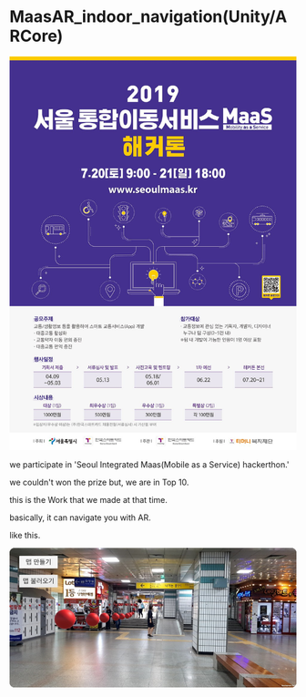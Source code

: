 # MaasAR_indoor_navigation(Unity/ARCore)

![hackerthon](hackerthon.jpg)

we participate in 'Seoul Integrated Maas(Mobile as a Service) hackerthon.' 

we couldn't won the prize but, we are in Top 10. 

this is the Work that we made at that time.

basically, it can navigate you with AR.

like this.

![demo](demo.png)

